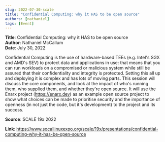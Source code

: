 ```yaml
---
slug: 2022-07-30-scale
title: "Confidential Computing: why it HAS to be open source"  
authors: [nathaniel]
tags: [Event]
---
```


**Title**: Confidential Computing: why it HAS to be open source    
**Author**: Nathaniel McCallum  
**Date**: July 30, 2022   

Confidential Computing is the use of hardware-based TEEs (e.g. Intel's SGX and AMD's SEV) to protect data and applications in use: that means that you can run workloads on a compromised or malicious system while still be assured that their confidentiality and integrity is protected. Setting this all up and deploying it is complex and has lots of moving parts. This session will discuss the core components, and look at the impact of who's running them, who supplied them, and whether they're open source. It will use the Enarx project (https://enarx.dev) as an example open source project to show what choices can be made to prioritise security and the importance of openness (in not just the code, but it's development) to the project and its success.


**Source**: SCALE 19x 2022

**Link**: https://www.socallinuxexpo.org/scale/19x/presentations/confidential-computing-why-it-has-be-open-source
